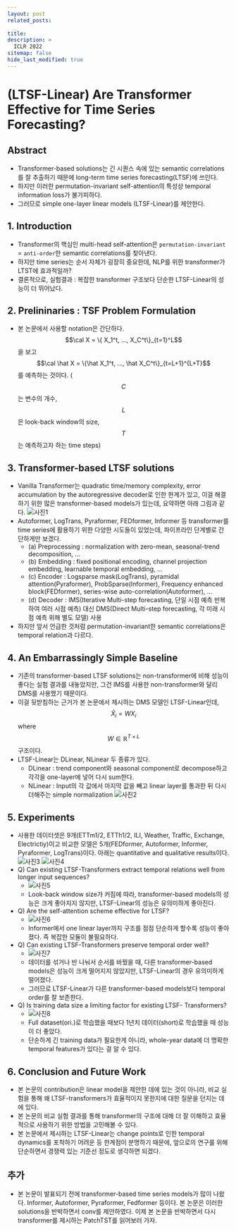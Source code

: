 ```yaml
---
layout: post
related_posts:
  _
title: 
description: >
  ICLR 2022
sitemap: false
hide_last_modified: true
---
```


# (LTSF-Linear) Are Transformer Effective for Time Series Forecasting?

## Abstract
- Transformer-based solutions는 긴 시퀀스 속에 있는 semantic correlations를 잘 추출하기 때문에 long-term time series forecasting(LTSF)에 쓰인다.
- 하지만 이러한 permutation-invariant self-attention의 특성상 temporal information loss가 불가피하다.
- 그러므로 simple one-layer linear models (LTSF-Linear)를 제안한다.

## 1. Introduction
- Transformer의 핵심인 multi-head self-attention은 `permutation-invariant` = `anti-order`한 semantic correlations를 찾아낸다.
- 하지만 time series는 순서 자체가 굉장히 중요한데, NLP를 위한 transformer가 LTST에 효과적일까?
- 결론적으로, 실험결과 : 복잡한 transformer 구조보다 단순한 LTSF-Linear의 성능이 더 뛰어났다.

## 2. Prelininaries : TSF Problem Formulation
- 본 논문에서 사용할 notation은 간단하다. $$\cal X = \{ X_1^t, ..., X_C^t\}_{t=1}^L$$을 보고 $$\cal \hat X = \{\hat X_1^t, ..., \hat X_C^t\}_{t=L+1}^{L+T}$$를 예측하는 것이다. ($$C$$는 변수의 개수, $$L$$은 look-back window의 size, $$T$$는 예측하고자 하는 time steps)

## 3. Transformer-based LTSF solutions
- Vanilla Transformer는 quadratic time/memory complexity, error accumulation by the autoregressive decoder로 인한 한계가 있고, 이걸 해결하기 위한 많은 transformer-based models가 있는데, 요약하면 아래 그림과 같다.
![사진1](/assets/img/timeseries/AreTF/fig1.jpeg)
- Autoformer, LogTrans, Pyraformer, FEDformer, Informer 등 transformer를 time series에 활용하기 위한 다양한 시도들이 있었는데, 파이프라인 단계별로 간단하게만 보겠다.
  - (a) Preprocessing : normalization with zero-mean, seasonal-trend decomposition, ...
  - (b) Embedding : fixed positional encoding, channel projection embedding, learnable temporal embedding, ...
  - (c) Encoder : Logsparse mask(LogTrans), pyramidal attention(Pyraformer), ProbSparse(Informer), Frequency enhanced block(FEDformer), series-wise auto-correlation(Autoformer), ...
  - (d) Decoder : IMS(Iterative Multi-step forecasting, 단일 시점 예측 반복하여 여러 시점 예측) 대신 DMS(Direct Multi-step forecasting, 각 미래 시점 예측 위해 별도 모델) 사용
- 하지만 앞서 언급한 것처럼 permutation-invariant한 semantic correlations은 temporal relation과 다르다.

## 4. An Embarrassingly Simple Baseline
- 기존의 transformer-based LTSF solutions는 non-transformer에 비해 성능이 좋다는 실험 결과를 내놓았지만, 그건 IMS를 사용한 non-transformer와 달리 DMS를 사용했기 때문이다.
- 이걸 뒷받침하는 근거가 본 논문에서 제시하는 DMS 모델인 LTSF-Linear인데, $$\hat X_i = WX_i$$ where $$W \in \mathbb R^{T\times L}$$ 구조이다.
- LTSF-Linear는 DLinear, NLinear 두 종류가 있다.
  - DLinear : trend component와 seasonal component로 decompose하고 각각을 one-layer에 넣어 다시 sum한다.
  - NLinear : Input의 각 값에서 마지막 값을 빼고 linear layer를 통과한 뒤 다시 더해주는 simple normalization
  ![사진2](/assets/img/timeseries/AreTF/fig2.jpeg)

## 5. Experiments
- 사용한 데이터셋은 9개(ETTm1/2, ETTh1/2, ILI, Weather, Traffic, Exchange, Electrictiy)이고 비교한 모델은 5개(FEDformer, Autoformer, Informer, Pyraformer, LogTrans)이다. 아래는 quantitative and qualitative results이다.
  ![사진3](/assets/img/timeseries/AreTF/table12.jpeg)
  ![사진4](/assets/img/timeseries/AreTF/fig3.jpeg)
- Q) Can existing LTSF-Transformers extract temporal relations well from longer input sequences?
  - ![사진5](/assets/img/timeseries/AreTF/fig4.jpeg)
  - Look-back window size가 커짐에 따라, transformer-based models의 성능은 크게 좋아지지 않지만, LTSF-Linear의 성능은 유의미하게 좋아진다.
- Q) Are the self-attention scheme effective for LTSF?
  - ![사진6](/assets/img/timeseries/AreTF/table4.jpeg)
  - Informer에서 one linear layer까지 구조를 점점 단순하게 할수록 성능이 좋아졌다. 즉 복잡한 모듈이 불필요하다.
- Q) Can existing LTSF-Transformers preserve temporal order well?
  - ![사진7](/assets/img/timeseries/AreTF/table5.jpeg)
  - 데이터를 섞거나 반 나눠서 순서를 바꿨을 때, 다른 transformer-based models은 성능이 크게 떨어지지 않았지만, LTSF-Linear의 경우 유의미하게 떨어졌다.
  - 그러므로 LTSF-Linear가 다른 transformer-based models보다 temporal order를 잘 보존한다.
- Q) Is training data size a limiting factor for existing LTSF- Transformers?
  - ![사진8](/assets/img/timeseries/AreTF/table7.jpeg)
  - Full dataset(ori.)로 학습했을 때보다 1년치 데이터(short)로 학습했을 때 성능이 더 좋았다.
  - 단순하게 긴 training data가 필요한게 아니라, whole-year data에 더 명확한 temporal features가 있다는 걸 알 수 있다.

## 6. Conclusion and Future Work
- 본 논문의 contribution은 linear model을 제안한 데에 있는 것이 아니라, 비교 실험을 통해 왜 LTSF-transformers가 효율적이지 못한지에 대한 질문을 던지는 데에 있다.
- 본 논문의 비교 실험 결과를 통해 transformer의 구조에 대해 더 잘 이해하고 효율적으로 사용하기 위한 방법을 고민해볼 수 있다.
- 본 논문에서 제시하는 LTSF-Linear는 change points로 인한 temporal dynamics를 포착하기 어려운 등 한계점이 분명하기 때문에, 앞으로의 연구를 위해 단순하면서 경쟁력 있는 기준선 정도로 생각하면 되겠다.

## 추가
- 본 논문이 발표되기 전에 transformer-based time series models가 많이 나왔다. Informer, Autoformer, Pyraformer, Fedformer 등이다. 본 논문은 이러한 solutions을 반박하면서 conv를 제안하였다. 이제 본 논문을 반박하면서 다시 transformer를 제시하는 PatchTST를 읽어보러 가자.